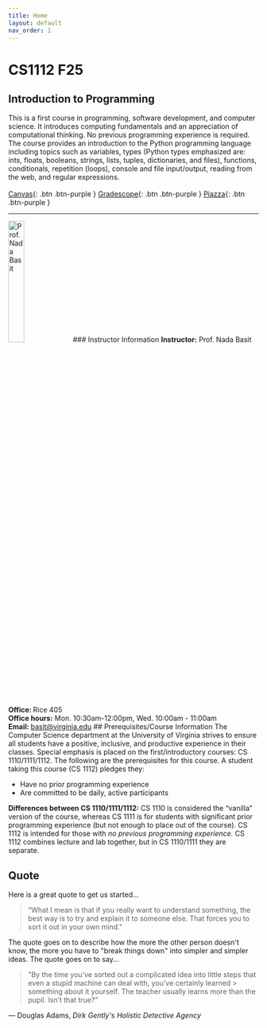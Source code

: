 ```yaml
---
title: Home
layout: default
nav_order: 1
---
```

# CS1112 F25 
## Introduction to Programming

This is a first course in programming, software development, and computer science. It introduces computing fundamentals and an appreciation of computational thinking. No previous programming experience is required. The course provides an introduction to the Python programming language including topics such as variables, types (Python types emphasized are: ints, floats, booleans, strings, lists, tuples, dictionaries, and files), functions, conditionals, repetition (loops), console and file input/output, reading from the web, and regular expressions. <br> <br>
[Canvas](https://canvas.its.virginia.edu/courses/132421){: .btn .btn-purple } 
[Gradescope](https://www.gradescope.com/courses/949628){: .btn .btn-purple } 
[Piazza](https://piazza.com/class/m5su9x2rluy6ti){: .btn .btn-purple }

---



<img src="/cs1112basit/Images/Nada_BASIT_Headshot.jpeg" style="width:25%" alt="Prof. Nada Basit">
### Instructor Information
<b>Instructor:</b> Prof. Nada Basit <br>
<b>Office: </b> Rice 405 <br>
<b>Office hours:</b> Mon. 10:30am-12:00pm, Wed. 10:00am - 11:00am <br>
<b>Email: </b> <a href="mailto:basit@virginia.edu">basit@virginia.edu</a>
## Prerequisites/Course Information
The Computer Science department at the University of Virginia strives to ensure all students have a positive, inclusive, and productive experience in their classes. Special emphasis is placed on the first/introductory courses: CS 1110/1111/1112. The following are the prerequisites for this course. A student taking this course (CS 1112) pledges they:

- Have no prior programming experience
- Are committed to be daily, active participants

<b>Differences between CS 1110/1111/1112:</b> CS 1110 is considered the “vanilla” version of the course, whereas CS 1111 is for students with significant prior programming experience (but not enough to place out of the course). CS 1112 is intended for those with <i>no previous programming experience.</i> CS 1112 combines lecture and lab together, but in CS 1110/1111 they are separate.

## Quote
Here is a great quote to get us started...

> “What I mean is that if you really want to understand something, the best way is to try and explain it to someone else. That forces 
> you to sort it out in your own mind."

The quote goes on to describe how the more the other person doesn't know, the more you have to "break things down" into simpler and simpler ideas. The quote goes on to say...

>"By the time you’ve sorted out a complicated idea into little steps that even a stupid machine can deal with, you’ve certainly learned > something about it yourself. The teacher usually learns more than the pupil. Isn’t that true?” 

― Douglas Adams, *Dirk Gently's Holistic Detective Agency*

